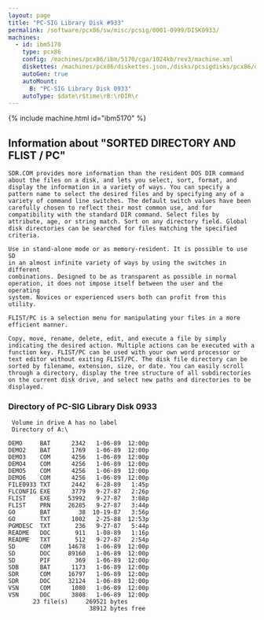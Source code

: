```yaml
---
layout: page
title: "PC-SIG Library Disk #933"
permalink: /software/pcx86/sw/misc/pcsig/0001-0999/DISK0933/
machines:
  - id: ibm5170
    type: pcx86
    config: /machines/pcx86/ibm/5170/cga/1024kb/rev3/machine.xml
    diskettes: /machines/pcx86/diskettes.json,/disks/pcsigdisks/pcx86/diskettes.json
    autoGen: true
    autoMount:
      B: "PC-SIG Library Disk 0933"
    autoType: $date\r$time\rB:\rDIR\r
---
```


{% include machine.html id="ibm5170" %}

## Information about "SORTED DIRECTORY AND FLIST / PC"

    SDR.COM provides more information than the resident DOS DIR command
    about the files on a disk, and lets you select, sort, format, and
    display the information in a variety of ways. You can specify a
    pattern name to select the desired files and by specifying any of a
    variety of command line switches. The default switch values have been
    carefully chosen to reflect their most common use, and for
    compatibility with the standard DIR command. Select files by
    attribute, age, or string match. Sort on any directory field. Global
    disk directories can be searched for files matching the specified
    criteria.
    
    Use in stand-alone mode or as memory-resident. It is possible to use SD
    in an almost infinite variety of ways by using the switches in different
    combinations. Designed to be as transparent as possible in normal
    operation, it does not impose itself between the user and the operating
    system. Novices or experienced users both can profit from this utility.
    
    FLIST/PC is a selection menu for manipulating your files in a more
    efficient manner.
    
    Copy, move, rename, delete, edit, and execute a file by simply
    indicating the desired action. Multiple actions can be executed with a
    function key. FLIST/PC can be used with your own word processor or
    text editor without exiting FLIST/PC. The disk file directory can be
    sorted by filename, extension, size, or date. You can easily scroll
    through a directory, display the tree structure of all subdirectories
    on the current disk drive, and select new paths and directories to be
    displayed.

### Directory of PC-SIG Library Disk 0933

     Volume in drive A has no label
     Directory of A:\

    DEMO     BAT      2342   1-06-89  12:00p
    DEMO2    BAT      1769   1-06-89  12:00p
    DEMO3    COM      4256   1-06-89  12:00p
    DEMO4    COM      4256   1-06-89  12:00p
    DEMO5    COM      4256   1-06-89  12:00p
    DEMO6    COM      4256   1-06-89  12:00p
    FILE0933 TXT      2442   6-28-89   1:45p
    FLCONFIG EXE      3779   9-27-87   2:26p
    FLIST    EXE     53992   9-27-87   3:08p
    FLIST    PRN     26285   9-27-87   3:44p
    GO       BAT        38  10-19-87   3:56p
    GO       TXT      1002   2-25-88  12:53p
    PGMDESC  TXT       236   9-27-87   5:44p
    README   DOC       911   1-08-89   1:16p
    README   TXT       512   9-27-87   2:54p
    SD       COM     14678   1-06-89  12:00p
    SD       DOC     89160   1-06-89  12:00p
    SD       PIF       369   1-06-89  12:00p
    SDB      BAT      1173   1-06-89  12:00p
    SDR      COM     16797   1-06-89  12:00p
    SDR      DOC     32124   1-06-89  12:00p
    VSN      COM      1080   1-06-89  12:00p
    VSN      DOC      3808   1-06-89  12:00p
           23 file(s)     269521 bytes
                           38912 bytes free
